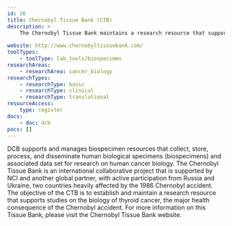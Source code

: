 ```yaml
---
id: 26
title: Chernobyl Tissue Bank (CTB)
description: >
    The Chernobyl Tissue Bank maintains a research resource that supports studies on the biology of thyroid cancer, the major health consequence of the Chernobyl accident.
    
website: http://www.chernobyltissuebank.com/
toolTypes:
    - toolType: lab_tools/biospecimen
researchAreas:
    - researchArea: cancer_biology
researchTypes:
    - researchType: basic
    - researchType: clinical
    - researchType: translational
resourceAccess:
    type: register
docs:
    - doc: dcb
pocs: []        
---
```

DCB supports and manages biospecimen resources that collect, store, process, and disseminate human biological specimens (biospecimens) and associated data set for research on human cancer biology. The Chernobyl Tissue Bank is an international collaborative project that is supported by NCI and another global partner, with active participation from Russia and Ukraine, two countries heavily affected by the 1986 Chernobyl accident. The objective of the CTB is to establish and maintain a research resource that supports studies on the biology of thyroid cancer, the major health consequence of the Chernobyl accident.    For more information on this Tissue Bank, please visit the Chernobyl Tissue Bank website.
